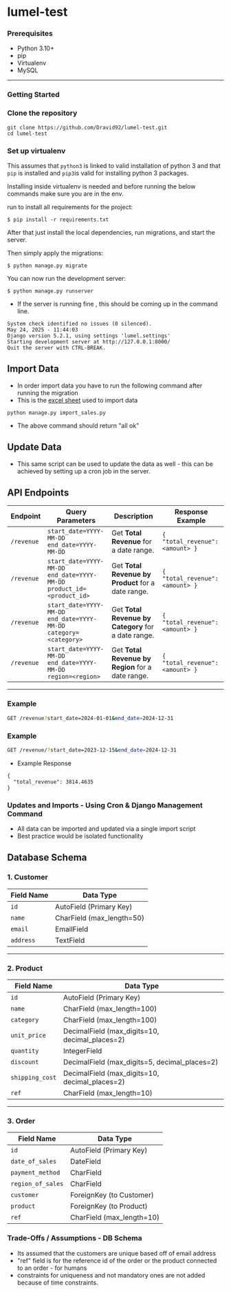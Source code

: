 # lumel-test

### Prerequisites

- Python 3.10+
- pip
- Virtualenv 
- MySQL

---

### Getting Started

### Clone the repository

   ```
   git clone https://github.com/Dravid92/lumel-test.git
   cd lumel-test
   ```

### Set up virtualenv

This assumes that `python3` is linked to valid installation of python 3 and that `pip` is installed and `pip3`is valid
for installing python 3 packages.

Installing inside virtualenv is needed and before running the below commands make sure you are in the env.

run to install all requirements for the project:

    $ pip install -r requirements.txt
    
      
      
After that just install the local dependencies, run migrations, and start the server.

Then simply apply the migrations:

    $ python manage.py migrate
    

You can now run the development server:

    $ python manage.py runserver
- If the server is running fine , this should be coming up in the command line.

```
System check identified no issues (0 silenced).
May 24, 2025 - 11:44:03
Django version 5.2.1, using settings 'lumel.settings'
Starting development server at http://127.0.0.1:8000/
Quit the server with CTRL-BREAK.
```
## Import Data

- In order import data you have to run the following command after running the migration
- This is the [excel sheet](https://docs.google.com/spreadsheets/d/16FlCbvqT15RvbIzbHKLVpV9aB0BxEE6g8eTWDX00WAM/edit?gid=1552958878#gid=1552958878) used to import data

```commandline
python manage.py import_sales.py
```
- The above command should return "all ok"
## Update Data 
- This same script can be used to update the data as well - this can be achieved by setting up a cron job in the server.
## API Endpoints

| Endpoint | Query Parameters | Description | Response Example |
|----------|------------------|-------------|------------------|
| `/revenue` | `start_date=YYYY-MM-DD`<br>`end_date=YYYY-MM-DD` | Get **Total Revenue** for a date range. | `{ "total_revenue": <amount> }` |
| `/revenue` | `start_date=YYYY-MM-DD`<br>`end_date=YYYY-MM-DD`<br>`product_id=<product_id>` | Get **Total Revenue by Product** for a date range. | `{ "total_revenue": <amount> }` |
| `/revenue` | `start_date=YYYY-MM-DD`<br>`end_date=YYYY-MM-DD`<br>`category=<category>` | Get **Total Revenue by Category** for a date range. | `{ "total_revenue": <amount> }` |
| `/revenue` | `start_date=YYYY-MM-DD`<br>`end_date=YYYY-MM-DD`<br>`region=<region>` | Get **Total Revenue by Region** for a date range. | `{ "total_revenue": <amount> }` |

---

### Example

```bash
GET /revenue?start_date=2024-01-01&end_date=2024-12-31

```
### Example

```bash
GET /revenue/?start_date=2023-12-15&end_date=2024-12-31
```
- Example Response
```
{
  "total_revenue": 3814.4635
}
```


### Updates and Imports - Using Cron & Django Management Command

- All data can be imported and updated via a single import script
- Best practice would be isolated functionality 


## Database Schema

### 1️. Customer


| Field Name | Data Type |
|------------|-----------|
| `id` | AutoField (Primary Key) |
| `name` | CharField (max_length=50) |
| `email` | EmailField |
| `address` | TextField |

---

### 2️.  Product

| Field Name | Data Type |
|------------|-----------|
| `id` | AutoField (Primary Key) |
| `name` | CharField (max_length=100) |
| `category` | CharField (max_length=100) |
| `unit_price` | DecimalField (max_digits=10, decimal_places=2) |
| `quantity` | IntegerField |
| `discount` | DecimalField (max_digits=5, decimal_places=2) |
| `shipping_cost` | DecimalField (max_digits=10, decimal_places=2) |
| `ref` | CharField (max_length=10) |

---

### 3️. Order

| Field Name | Data Type |
|------------|-----------|
| `id` | AutoField (Primary Key) |
| `date_of_sales` | DateField |
| `payment_method` | CharField |
| `region_of_sales` | CharField |
| `customer` | ForeignKey (to Customer) |
| `product` | ForeignKey (to Product) |
| `ref` | CharField (max_length=10) |

### Trade-Offs / Assumptions - DB Schema
- Its assumed that the customers are unique based off of email address 
- "ref" field is for the reference id of the order or the product connected to an order - for humans
- constraints for uniqueness and not mandatory ones are not added because of time constraints.